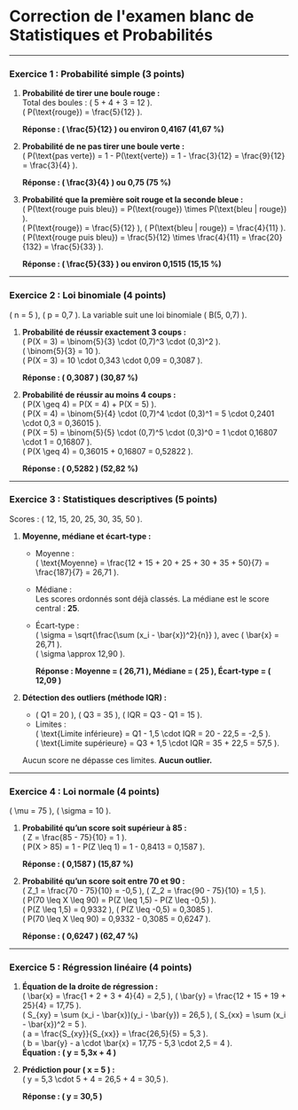# **Correction de l'examen blanc de Statistiques et Probabilités**

---

### **Exercice 1 : Probabilité simple (3 points)**  

1. **Probabilité de tirer une boule rouge :**  
   Total des boules : \( 5 + 4 + 3 = 12 \).  
   \( P(\text{rouge}) = \frac{5}{12} \).  

   **Réponse : \( \frac{5}{12} \) ou environ 0,4167 (41,67 %)**  

2. **Probabilité de ne pas tirer une boule verte :**  
   \( P(\text{pas verte}) = 1 - P(\text{verte}) = 1 - \frac{3}{12} = \frac{9}{12} = \frac{3}{4} \).  

   **Réponse : \( \frac{3}{4} \) ou 0,75 (75 %)**
   
3. **Probabilité que la première soit rouge et la seconde bleue :**  
   \( P(\text{rouge puis bleu}) = P(\text{rouge}) \times P(\text{bleu | rouge}) \).  
   \( P(\text{rouge}) = \frac{5}{12} \), \( P(\text{bleu | rouge}) = \frac{4}{11} \).  
   \( P(\text{rouge puis bleu}) = \frac{5}{12} \times \frac{4}{11} = \frac{20}{132} = \frac{5}{33} \).  

   **Réponse : \( \frac{5}{33} \) ou environ 0,1515 (15,15 %)**
   
---

### **Exercice 2 : Loi binomiale (4 points)**  

\( n = 5 \), \( p = 0,7 \). La variable suit une loi binomiale \( B(5, 0,7) \).  

1. **Probabilité de réussir exactement 3 coups :**  
   \( P(X = 3) = \binom{5}{3} \cdot (0,7)^3 \cdot (0,3)^2 \).  
   \( \binom{5}{3} = 10 \).  
   \( P(X = 3) = 10 \cdot 0,343 \cdot 0,09 = 0,3087 \).  

   **Réponse : \( 0,3087 \) (30,87 %)**
   
2. **Probabilité de réussir au moins 4 coups :**  
   \( P(X \geq 4) = P(X = 4) + P(X = 5) \).  
   \( P(X = 4) = \binom{5}{4} \cdot (0,7)^4 \cdot (0,3)^1 = 5 \cdot 0,2401 \cdot 0,3 = 0,36015 \).  
   \( P(X = 5) = \binom{5}{5} \cdot (0,7)^5 \cdot (0,3)^0 = 1 \cdot 0,16807 \cdot 1 = 0,16807 \).  
   \( P(X \geq 4) = 0,36015 + 0,16807 = 0,52822 \).  

   **Réponse : \( 0,5282 \) (52,82 %)**
   
---

### **Exercice 3 : Statistiques descriptives (5 points)**  

Scores : \( 12, 15, 20, 25, 30, 35, 50 \).  

1. **Moyenne, médiane et écart-type :**  
   - Moyenne :  
     \( \text{Moyenne} = \frac{12 + 15 + 20 + 25 + 30 + 35 + 50}{7} = \frac{187}{7} = 26,71 \).  

   - Médiane :  
     Les scores ordonnés sont déjà classés. La médiane est le score central : **25**.  

   - Écart-type :  
     \( \sigma = \sqrt{\frac{\sum (x_i - \bar{x})^2}{n}} \), avec \( \bar{x} = 26,71 \).  
     \( \sigma \approx 12,90 \).  

     **Réponse : Moyenne = \( 26,71 \), Médiane = \( 25 \), Écart-type = \( 12,09 \)**  

2. **Détection des outliers (méthode IQR) :**  
   - \( Q1 = 20 \), \( Q3 = 35 \), \( IQR = Q3 - Q1 = 15 \).  
   - Limites :  
     \( \text{Limite inférieure} = Q1 - 1,5 \cdot IQR = 20 - 22,5 = -2,5 \).  
     \( \text{Limite supérieure} = Q3 + 1,5 \cdot IQR = 35 + 22,5 = 57,5 \).  

   Aucun score ne dépasse ces limites. **Aucun outlier.**

---

### **Exercice 4 : Loi normale (4 points)**  

\( \mu = 75 \), \( \sigma = 10 \).  

1. **Probabilité qu’un score soit supérieur à 85 :**  
   \( Z = \frac{85 - 75}{10} = 1 \).  
   \( P(X > 85) = 1 - P(Z \leq 1) = 1 - 0,8413 = 0,1587 \).  

   **Réponse : \( 0,1587 \) (15,87 %)**
   
2. **Probabilité qu’un score soit entre 70 et 90 :**  
   \( Z_1 = \frac{70 - 75}{10} = -0,5 \), \( Z_2 = \frac{90 - 75}{10} = 1,5 \).  
   \( P(70 \leq X \leq 90) = P(Z \leq 1,5) - P(Z \leq -0,5) \).  
   \( P(Z \leq 1,5) = 0,9332 \), \( P(Z \leq -0,5) = 0,3085 \).  
   \( P(70 \leq X \leq 90) = 0,9332 - 0,3085 = 0,6247 \).  

   **Réponse : \( 0,6247 \) (62,47 %)**
   
---

### **Exercice 5 : Régression linéaire (4 points)**  

1. **Équation de la droite de régression :**  
   \( \bar{x} = \frac{1 + 2 + 3 + 4}{4} = 2,5 \), \( \bar{y} = \frac{12 + 15 + 19 + 25}{4} = 17,75 \).  
   \( S_{xy} = \sum (x_i - \bar{x})(y_i - \bar{y}) = 26,5 \), \( S_{xx} = \sum (x_i - \bar{x})^2 = 5 \).  
   \( a = \frac{S_{xy}}{S_{xx}} = \frac{26,5}{5} = 5,3 \).  
   \( b = \bar{y} - a \cdot \bar{x} = 17,75 - 5,3 \cdot 2,5 = 4 \).  
   **Équation : \( y = 5,3x + 4 \)**  

2. **Prédiction pour \( x = 5 \) :**  
   \( y = 5,3 \cdot 5 + 4 = 26,5 + 4 = 30,5 \).  

   **Réponse : \( y = 30,5 \)**  

